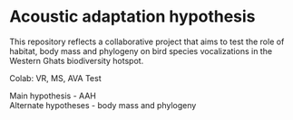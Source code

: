 # Acoustic adaptation hypothesis

This repository reflects a collaborative project that aims to test the role of habitat, body mass and phylogeny on bird species vocalizations in the Western Ghats biodiversity hotspot. 

Colab: VR, MS, AVA
Test

Main hypothesis - AAH  
Alternate hypotheses - body mass and phylogeny  